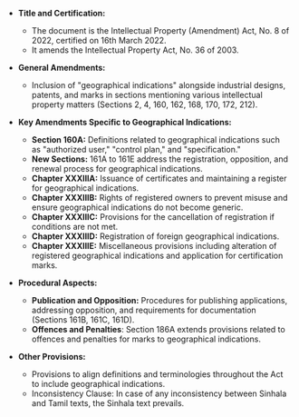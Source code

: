- **Title and Certification:**
  - The document is the Intellectual Property (Amendment) Act, No. 8 of 2022, certified on 16th March 2022.
  - It amends the Intellectual Property Act, No. 36 of 2003.
  
- **General Amendments:**
  - Inclusion of "geographical indications" alongside industrial designs, patents, and marks in sections mentioning various intellectual property matters (Sections 2, 4, 160, 162, 168, 170, 172, 212).

- **Key Amendments Specific to Geographical Indications:**
  - **Section 160A:** Definitions related to geographical indications such as "authorized user," "control plan," and "specification."
  - **New Sections:** 161A to 161E address the registration, opposition, and renewal process for geographical indications.
  - **Chapter XXXIIIA:** Issuance of certificates and maintaining a register for geographical indications.
  - **Chapter XXXIIIB:** Rights of registered owners to prevent misuse and ensure geographical indications do not become generic.
  - **Chapter XXXIIIC:** Provisions for the cancellation of registration if conditions are not met.
  - **Chapter XXXIIID:** Registration of foreign geographical indications.
  - **Chapter XXXIIIE:** Miscellaneous provisions including alteration of registered geographical indications and application for certification marks.

- **Procedural Aspects:**
  - **Publication and Opposition:** Procedures for publishing applications, addressing opposition, and requirements for documentation (Sections 161B, 161C, 161D).
  - **Offences and Penalties**: Section 186A extends provisions related to offences and penalties for marks to geographical indications.
  
- **Other Provisions:**
  - Provisions to align definitions and terminologies throughout the Act to include geographical indications.
  - Inconsistency Clause: In case of any inconsistency between Sinhala and Tamil texts, the Sinhala text prevails.